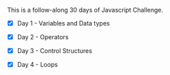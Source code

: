 This is a follow-along 30 days of Javascript Challenge.
- [x] Day 1 - Variables and Data types
- [x] Day 2 - Operators
- [x] Day 3 - Control Structures
- [x] Day 4 - Loops


